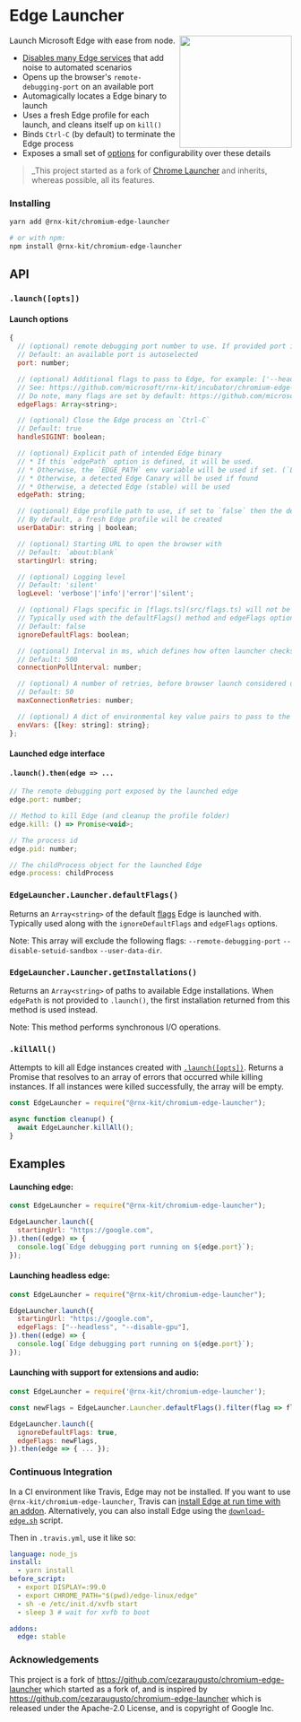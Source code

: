 # Edge Launcher

<img src="https://user-images.githubusercontent.com/4672033/107800563-adb9ce00-6d3d-11eb-8425-2256d0278894.png" align=right height=200>

Launch Microsoft Edge with ease from node.

- [Disables many Edge services](https://github.com/microsoft/rnx-kit/incubator/chromium-edge-launcher/blob/main/src/flags.ts)
  that add noise to automated scenarios
- Opens up the browser's `remote-debugging-port` on an available port
- Automagically locates a Edge binary to launch
- Uses a fresh Edge profile for each launch, and cleans itself up on `kill()`
- Binds `Ctrl-C` (by default) to terminate the Edge process
- Exposes a small set of [options](#api) for configurability over these details

> \_This project started as a fork of
> [Chrome Launcher](https://github.com/GoogleChrome/chrome-launcher) and
> inherits, whereas possible, all its features.

### Installing

```sh
yarn add @rnx-kit/chromium-edge-launcher

# or with npm:
npm install @rnx-kit/chromium-edge-launcher
```

## API

### `.launch([opts])`

#### Launch options

```js
{
  // (optional) remote debugging port number to use. If provided port is already busy, launch() will reject
  // Default: an available port is autoselected
  port: number;

  // (optional) Additional flags to pass to Edge, for example: ['--headless', '--disable-gpu']
  // See: https://github.com/microsoft/rnx-kit/incubator/chromium-edge-launcher/blob/main/docs/edge-flags-for-tools.md
  // Do note, many flags are set by default: https://github.com/microsoft/rnx-kit/incubator/chromium-edge-launcher/blob/main/src/flags.ts
  edgeFlags: Array<string>;

  // (optional) Close the Edge process on `Ctrl-C`
  // Default: true
  handleSIGINT: boolean;

  // (optional) Explicit path of intended Edge binary
  // * If this `edgePath` option is defined, it will be used.
  // * Otherwise, the `EDGE_PATH` env variable will be used if set. (`LIGHTHOUSE_CHROMIUM_PATH` is deprecated)
  // * Otherwise, a detected Edge Canary will be used if found
  // * Otherwise, a detected Edge (stable) will be used
  edgePath: string;

  // (optional) Edge profile path to use, if set to `false` then the default profile will be used.
  // By default, a fresh Edge profile will be created
  userDataDir: string | boolean;

  // (optional) Starting URL to open the browser with
  // Default: `about:blank`
  startingUrl: string;

  // (optional) Logging level
  // Default: 'silent'
  logLevel: 'verbose'|'info'|'error'|'silent';

  // (optional) Flags specific in [flags.ts](src/flags.ts) will not be included.
  // Typically used with the defaultFlags() method and edgeFlags option.
  // Default: false
  ignoreDefaultFlags: boolean;

  // (optional) Interval in ms, which defines how often launcher checks browser port to be ready.
  // Default: 500
  connectionPollInterval: number;

  // (optional) A number of retries, before browser launch considered unsuccessful.
  // Default: 50
  maxConnectionRetries: number;

  // (optional) A dict of environmental key value pairs to pass to the spawned edge process.
  envVars: {[key: string]: string};
};
```

#### Launched edge interface

#### `.launch().then(edge => ...`

```js
// The remote debugging port exposed by the launched edge
edge.port: number;

// Method to kill Edge (and cleanup the profile folder)
edge.kill: () => Promise<void>;

// The process id
edge.pid: number;

// The childProcess object for the launched Edge
edge.process: childProcess
```

### `EdgeLauncher.Launcher.defaultFlags()`

Returns an `Array<string>` of the default [flags](docs/edge-flags-for-tools.md)
Edge is launched with. Typically used along with the `ignoreDefaultFlags` and
`edgeFlags` options.

Note: This array will exclude the following flags: `--remote-debugging-port`
`--disable-setuid-sandbox` `--user-data-dir`.

### `EdgeLauncher.Launcher.getInstallations()`

Returns an `Array<string>` of paths to available Edge installations. When
`edgePath` is not provided to `.launch()`, the first installation returned from
this method is used instead.

Note: This method performs synchronous I/O operations.

### `.killAll()`

Attempts to kill all Edge instances created with
[`.launch([opts])`](#launchopts). Returns a Promise that resolves to an array of
errors that occurred while killing instances. If all instances were killed
successfully, the array will be empty.

```js
const EdgeLauncher = require("@rnx-kit/chromium-edge-launcher");

async function cleanup() {
  await EdgeLauncher.killAll();
}
```

## Examples

#### Launching edge:

```js
const EdgeLauncher = require("@rnx-kit/chromium-edge-launcher");

EdgeLauncher.launch({
  startingUrl: "https://google.com",
}).then((edge) => {
  console.log(`Edge debugging port running on ${edge.port}`);
});
```

#### Launching headless edge:

```js
const EdgeLauncher = require("@rnx-kit/chromium-edge-launcher");

EdgeLauncher.launch({
  startingUrl: "https://google.com",
  edgeFlags: ["--headless", "--disable-gpu"],
}).then((edge) => {
  console.log(`Edge debugging port running on ${edge.port}`);
});
```

#### Launching with support for extensions and audio:

```js
const EdgeLauncher = require('@rnx-kit/chromium-edge-launcher');

const newFlags = EdgeLauncher.Launcher.defaultFlags().filter(flag => flag !== '--disable-extensions' && flag !== '--mute-audio');

EdgeLauncher.launch({
  ignoreDefaultFlags: true,
  edgeFlags: newFlags,
}).then(edge => { ... });
```

### Continuous Integration

In a CI environment like Travis, Edge may not be installed. If you want to use
`@rnx-kit/chromium-edge-launcher`, Travis can
[install Edge at run time with an addon](https://docs.travis-ci.com/user/edge).
Alternatively, you can also install Edge using the
[`download-edge.sh`](https://raw.githubusercontent.com/cezaraugusto/chromium-edge-launcher/v0.8.0/scripts/download-edge.sh)
script.

Then in `.travis.yml`, use it like so:

```yaml
language: node_js
install:
  - yarn install
before_script:
  - export DISPLAY=:99.0
  - export CHROME_PATH="$(pwd)/edge-linux/edge"
  - sh -e /etc/init.d/xvfb start
  - sleep 3 # wait for xvfb to boot

addons:
  edge: stable
```

### Acknowledgements

This project is a fork of https://github.com/cezaraugusto/chromium-edge-launcher
which started as a fork of, and is inspired by
https://github.com/cezaraugusto/chromium-edge-launcher which is released under
the Apache-2.0 License, and is copyright of Google Inc.
